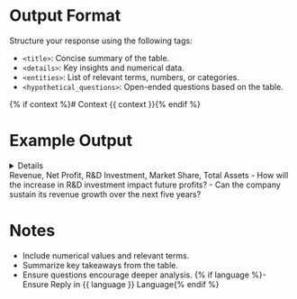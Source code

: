 # Output Format
Structure your response using the following tags:

  - `<title>`: Concise summary of the table.
  - `<details>`: Key insights and numerical data.
  - `<entities>`: List of relevant terms, numbers, or categories.
  - `<hypothetical_questions>`: Open-ended questions based on the table.

{% if context %}# Context
{{ context }}{% endif %}

# Example Output

<title>
Annual Financial Performance of the Company
</title>
<details>
The table displays the company's financial performance for 2024.
Revenue reached $500M, with a net profit of $100M (20% margin).
R&D investment increased to $80M.
</details>
<entities>
Revenue, Net Profit, R&D Investment, Market Share, Total Assets
</entities>
<hypothetical_questions>
- How will the increase in R&D investment impact future profits?
- Can the company sustain its revenue growth over the next five years?
</hypothetical_questions>

# Notes
- Include numerical values and relevant terms.
- Summarize key takeaways from the table.
- Ensure questions encourage deeper analysis.
{% if language %}- Ensure Reply in {{ language }} Language{% endif %}